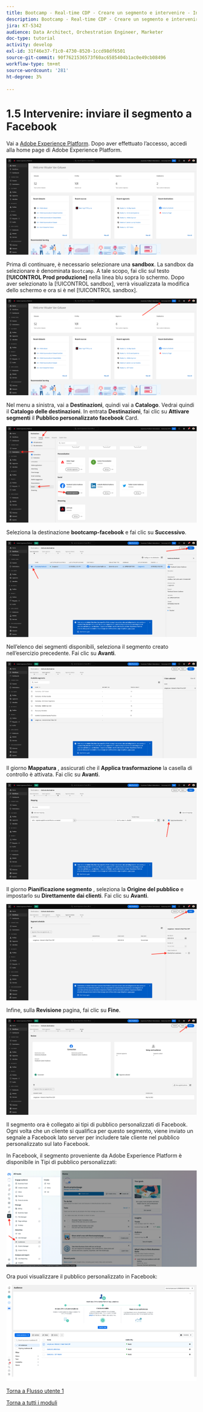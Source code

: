 ```yaml
---
title: Bootcamp - Real-time CDP - Creare un segmento e intervenire - Inviare il segmento a DV360
description: Bootcamp - Real-time CDP - Creare un segmento e intervenire - Inviare il segmento a DV360
jira: KT-5342
audience: Data Architect, Orchestration Engineer, Marketer
doc-type: tutorial
activity: develop
exl-id: 31f46e37-f1c0-4730-8520-1ccd98df6501
source-git-commit: 90f7621536573f60ac6585404b1ac0e49cb08496
workflow-type: tm+mt
source-wordcount: '281'
ht-degree: 3%

---
```


# 1.5 Intervenire: inviare il segmento a Facebook

Vai a [Adobe Experience Platform](https://experience.adobe.com/platform). Dopo aver effettuato l’accesso, accedi alla home page di Adobe Experience Platform.

![Acquisizione dei dati](./images/home.png)

Prima di continuare, è necessario selezionare una **sandbox**. La sandbox da selezionare è denominata ``Bootcamp``. A tale scopo, fai clic sul testo **[!UICONTROL Prod produzione]** nella linea blu sopra lo schermo. Dopo aver selezionato la [!UICONTROL sandbox], verrà visualizzata la modifica dello schermo e ora si è nel [!UICONTROL sandbox].

![Acquisizione dei dati](./images/sb1.png)

Nel menu a sinistra, vai a **Destinazioni**, quindi vai a **Catalogo**. Vedrai quindi il **Catalogo delle destinazioni**. In entrata **Destinazioni**, fai clic su **Attivare segmenti** il **Pubblico personalizzato facebook** Card.

![RTCDP](./images/rtcdpgoogleseg.png)

Seleziona la destinazione **bootcamp-facebook** e fai clic su **Successivo**.

![RTCDP](./images/rtcdpcreatedest2.png)

Nell’elenco dei segmenti disponibili, seleziona il segmento creato nell’esercizio precedente. Fai clic su **Avanti**.

![RTCDP](./images/rtcdpcreatedest3.png)

Il giorno **Mappatura** , assicurati che il **Applica trasformazione** la casella di controllo è attivata. Fai clic su **Avanti**.

![RTCDP](./images/rtcdpcreatedest4a.png)

Il giorno **Pianificazione segmento** , seleziona la **Origine del pubblico** e impostarlo su **Direttamente dai clienti**. Fai clic su **Avanti**.

![RTCDP](./images/rtcdpcreatedest4.png)

Infine, sulla **Revisione** pagina, fai clic su **Fine**.

![RTCDP](./images/rtcdpcreatedest5.png)

Il segmento ora è collegato ai tipi di pubblico personalizzati di Facebook. Ogni volta che un cliente si qualifica per questo segmento, viene inviato un segnale a Facebook lato server per includere tale cliente nel pubblico personalizzato sul lato Facebook.

In Facebook, il segmento proveniente da Adobe Experience Platform è disponibile in Tipi di pubblico personalizzati:

![RTCDP](./images/rtcdpcreatedest5b.png)

Ora puoi visualizzare il pubblico personalizzato in Facebook:

![RTCDP](./images/rtcdpcreatedest5a.png)

[Torna a Flusso utente 1](./uc1.md)

[Torna a tutti i moduli](../../overview.md)
